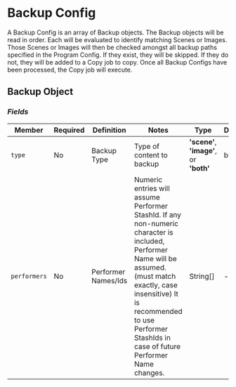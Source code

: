 # Backup Config
A Backup Config is an array of Backup objects. The Backup objects will be read in order. Each will be evaluated to identify matching Scenes or Images. Those Scenes or Images will then be checked amongst all backup paths specified in the Program Config. If they exist, they will be skipped. If they do not, they will be added to a Copy job to copy. Once all Backup Configs have been processed, the Copy job will execute.  

## **Backup Object** 
### **_Fields_**
| Member | Required | Definition | Notes | Type | Default
| ------ | --- | ---- | --- | --- | --- |
| `type` | No | Backup Type | Type of content to backup | **'scene'**, **'image'**, or **'both'** | both
| `performers` | No | Performer Names/Ids | Numeric entries will assume Performer StashId. If any non-numeric character is included, Performer Name will be assumed. (must match exactly, case insensitive) It is recommended to use Performer StashIds in case of future Performer Name changes. | String[] | -
